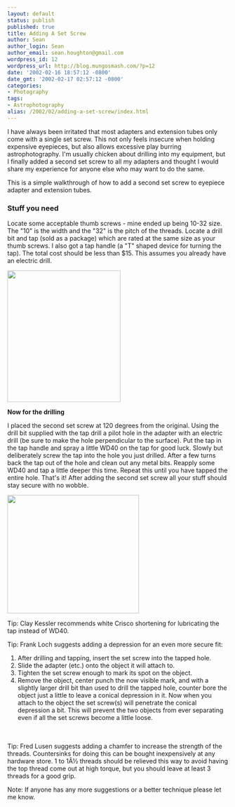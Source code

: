 ```yaml
---
layout: default
status: publish
published: true
title: Adding A Set Screw
author: Sean
author_login: Sean
author_email: sean.houghton@gmail.com
wordpress_id: 12
wordpress_url: http://blog.mungosmash.com/?p=12
date: '2002-02-16 18:57:12 -0800'
date_gmt: '2002-02-17 02:57:12 -0800'
categories:
- Photography
tags:
- Astrophotography
alias: /2002/02/adding-a-set-screw/index.html
---
```

I have always been irritated that most adapters and extension tubes only come with a single set screw. This not only feels insecure when holding expensive eyepieces, but also allows excessive play burring astrophotography. I'm usually chicken about drilling into my equipment, but I finally added a second set screw to all my adapters and thought I would share my experience for anyone else who may want to do the same.

This is a simple walkthrough of how to add a second set screw to eyepiece adapter and extension tubes.

### Stuff you need
Locate some acceptable thumb screws - mine ended up being 10-32 size. The "10" is the width and the "32" is the pitch of the threads. Locate a drill bit and tap (sold as a package) which are rated at the same size as your thumb screws. I also got a tap handle (a "T" shaped device for turning the tap). The total cost should be less than $15. This assumes you already have an electric drill.

<a href="{{site.url_root}}/assets/data/2008/12/1108606025_stuffyouneed.jpg"><img src="{{site.url_root}}/assets/data/2008/12/1108606025_stuffyouneed-258x300.jpg" alt="" title="1108606025_stuffyouneed" width="258" height="300" class="aligncenter size-medium wp-image-231" /></a>

<strong>Now for the drilling</strong>

I placed the second set screw at 120 degrees from the original. Using the drill bit supplied with the tap drill a pilot hole in the adapter with an electric drill (be sure to make the hole perpendicular to the surface). Put the tap in the tap handle and spray a little WD40 on the tap for good luck. Slowly but deliberately screw the tap into the hole you just drilled. After a few turns back the tap out of the hole and clean out any metal bits. Reapply some WD40 and tap a little deeper this time. Repeat this until you have tapped the entire hole. That's it! After adding the second set screw all your stuff should stay secure with no wobble.

<a href="{{site.url_root}}/assets/data/2008/12/1108606108_nicelittlehole.jpg"><img src="{{site.url_root}}/assets/data/2008/12/1108606108_nicelittlehole-300x270.jpg" alt="" title="1108606108_nicelittlehole" width="300" height="270" class="aligncenter size-medium wp-image-232" /></a>

Tip: Clay Kessler recommends white Crisco shortening for lubricating the tap instead of WD40.

Tip: Frank Loch suggests adding a depression for an even more secure fit:

<ol>
<li>After drilling and tapping, insert the set screw into the tapped hole.</li>
<li>Slide the adapter (etc.) onto the object it will attach to.</li>
<li>Tighten the set screw enough to mark its spot on the object.</li>
<li>Remove the object, center punch the now visible mark, and with a slightly larger drill bit than used to drill the tapped hole, counter bore the object just a little to leave a conical depression in it. Now when you attach to the object the set screw(s) will penetrate the conical depression a bit. This will prevent the two objects from ever separating even if all the set screws become a little loose.</li><br />
</ol><br />
Tip: Fred Lusen suggests adding a chamfer to increase the strength of the threads. Countersinks for doing this can be bought inexpensively at any hardware store. 1 to 1&Acirc;&frac12; threads should be relieved this way to avoid having the top thread come out at high torque, but you should leave at least 3 threads for a good grip.

Note: If anyone has any more suggestions or a better technique please let me know.

